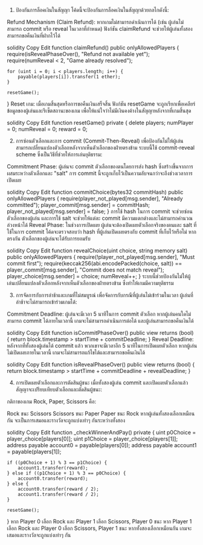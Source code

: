 1. ป้องกันการล็อคเงินในสัญญา
โค้ดนี้จะป้องกันการล็อคเงินในสัญญาด้วยกลไกดังนี้:

Refund Mechanism (Claim Refund): หากเกมไม่สามารถดำเนินการได้ (เช่น ผู้เล่นไม่สามารถ commit หรือ reveal ในเวลาที่กำหนด) ฟังก์ชัน claimRefund จะช่วยให้ผู้เล่นทั้งสองสามารถขอคืนเงินที่ฝากไว้ได้

solidity
Copy
Edit
function claimRefund() public onlyAllowedPlayers {
    require(isRevealPhaseOver(), "Refund not available yet");
    require(numReveal < 2, "Game already resolved");

    for (uint i = 0; i < players.length; i++) {
        payable(players[i]).transfer(1 ether);
    }

    resetGame();
}
Reset เกม: เมื่อเกมสิ้นสุดหรือการขอคืนเงินเสร็จสิ้น ฟังก์ชัน resetGame จะถูกเรียกเพื่อเคลียร์ข้อมูลของผู้เล่นและรีเซ็ตสถานะของเกม เพื่อให้แน่ใจว่าไม่มีเงินคงค้างในสัญญาหลังจากที่เกมสิ้นสุด

solidity
Copy
Edit
function resetGame() private {
    delete players;
    numPlayer = 0;
    numReveal = 0;
    reward = 0;


2. การซ่อนตัวเลือกและการ commit (Commit-Then-Reveal)
เพื่อป้องกันไม่ให้ผู้เล่นสามารถเปลี่ยนแปลงตัวเลือกหลังจากเห็นตัวเลือกของฝ่ายตรงข้าม ระบบนี้ใช้ commit-reveal scheme ซึ่งเป็นวิธีที่ช่วยให้การเล่นยุติธรรม:

Commitment Phase: ผู้เล่นจะ commit ตัวเลือกของตนโดยการส่ง hash ซึ่งสร้างขึ้นจากการผสมระหว่างตัวเลือกและ "salt" การ commit นี้จะถูกเก็บไว้เป็นความลับจนกว่าจะถึงช่วงเวลาการเปิดเผย

solidity
Copy
Edit
function commitChoice(bytes32 commitHash) public onlyAllowedPlayers {
    require(player_not_played[msg.sender], "Already committed");
    player_commit[msg.sender] = commitHash;
    player_not_played[msg.sender] = false;
}
การใช้ hash ในการ commit จะช่วยซ่อนตัวเลือกของผู้เล่น และการใช้ salt จะช่วยให้แต่ละ commit มีความแตกต่างและไม่สามารถคำนวณล่วงหน้าได้
Reveal Phase: ในช่วงการเปิดเผย ผู้เล่นจะต้องเปิดเผยตัวเลือกจริงของตนและ salt ที่ใช้ในการ commit โค้ดจะตรวจสอบว่า hash ที่ผู้เล่นเปิดเผยตรงกับ commit ที่เก็บไว้หรือไม่ หากตรงกัน ตัวเลือกของผู้เล่นจะได้รับการยอมรับ

solidity
Copy
Edit
function revealChoice(uint choice, string memory salt) public onlyAllowedPlayers {
    require(!player_not_played[msg.sender], "Must commit first");
    require(keccak256(abi.encodePacked(choice, salt)) == player_commit[msg.sender], "Commit does not match reveal");
    player_choice[msg.sender] = choice;
    numReveal++;
}
ระบบนี้ช่วยป้องกันไม่ให้ผู้เล่นเปลี่ยนแปลงตัวเลือกหลังจากเห็นตัวเลือกของฝ่ายตรงข้าม ซึ่งทำให้เกมมีความยุติธรรม

3. การจัดการกับการล่าช้าและเกมที่ไม่สมบูรณ์
เพื่อจัดการกับกรณีที่ผู้เล่นไม่เข้าร่วมในเวลา ผู้เล่นที่ล่าช้าจะไม่สามารถเข้าร่วมเกมได้:

Commitment Deadline: ผู้เล่นจะมีเวลา 5 นาทีในการ commit ตัวเลือก หากผู้เล่นคนใดไม่สามารถ commit ได้ภายในเวลานี้ เกมจะไม่สามารถดำเนินการต่อได้ และผู้เล่นสามารถขอคืนเงินได้

solidity
Copy
Edit
function isCommitPhaseOver() public view returns (bool) {
    return block.timestamp > startTime + commitDeadline;
}
Reveal Deadline: หลังจากที่ทั้งสองผู้เล่นได้ commit แล้ว พวกเขาจะมีเวลาอีก 5 นาทีในการเปิดเผยตัวเลือก หากผู้เล่นไม่เปิดเผยภายในเวลานี้ เกมจะไม่สามารถแก้ไขได้และสามารถขอคืนเงินได้

solidity
Copy
Edit
function isRevealPhaseOver() public view returns (bool) {
    return block.timestamp > startTime + commitDeadline + revealDeadline;
}

4. การเปิดเผยตัวเลือกและการตัดสินผู้ชนะ
เมื่อทั้งสองผู้เล่น commit และเปิดเผยตัวเลือกแล้ว สัญญาจะเปรียบเทียบตัวเลือกและตัดสินผู้ชนะ:

กติกาของเกม Rock, Paper, Scissors คือ:

Rock ชนะ Scissors
Scissors ชนะ Paper
Paper ชนะ Rock
หากผู้เล่นทั้งสองเลือกเหมือนกัน จะเป็นการเสมอและรางวัลจะถูกแบ่งเท่าๆ กันระหว่างทั้งสอง

solidity
Copy
Edit
function _checkWinnerAndPay() private {
    uint p0Choice = player_choice[players[0]];
    uint p1Choice = player_choice[players[1]];
    address payable account0 = payable(players[0]);
    address payable account1 = payable(players[1]);

    if ((p0Choice + 1) % 3 == p1Choice) {
        account1.transfer(reward);
    } else if ((p1Choice + 1) % 3 == p0Choice) {
        account0.transfer(reward);
    } else {
        account0.transfer(reward / 2);
        account1.transfer(reward / 2);
    }

    resetGame();
}
หาก Player 0 เลือก Rock และ Player 1 เลือก Scissors, Player 0 ชนะ
หาก Player 1 เลือก Rock และ Player 0 เลือก Scissors, Player 1 ชนะ
หากทั้งสองเลือกเหมือนกัน เกมจะเสมอและรางวัลจะถูกแบ่งเท่าๆ กัน
